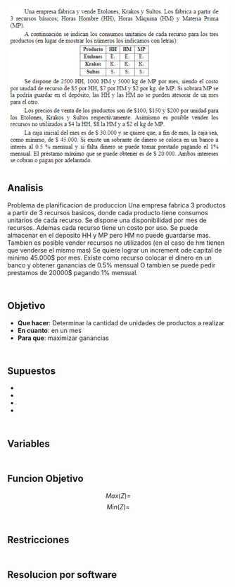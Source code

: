 ![alt text](2.23.png)
## Analisis

Problema de planificacion de produccion
Una empresa fabrica 3 productos a partir de 3 recursos basicos, donde cada producto tiene consumos unitarios de cada recurso.
Se dispone una disponibilidad por mes de recursos. Ademas cada recurso tiene un costo por uso.
Se puede almacenar en el deposito HH y MP pero HM no puede guardarse mas.
Tambien es posible vender recursos no utilizados (en el caso de hm tienen que venderse el mismo mas)
Se quiere lograr un increment ode capital de minimo 45.000$ por mes.
Existe como recurso colocar el dinero en un banco y obtener ganancias de 0.5% mensual
O tambien se puede pedir prestamos de 20000$ pagando 1% mensual.



## <br> Objetivo
- **Que hacer**: Determinar la cantidad de unidades de productos a realizar
- **En cuanto**: en un mes
- **Para que**: maximizar ganancias



## <br> Supuestos
- 
-
-
-



## <br> Variables



## <br> Funcion Objetivo
$$Max(Z) = $$
$$Min(Z) = $$



## <br> Restricciones



## <br> Resolucion por software